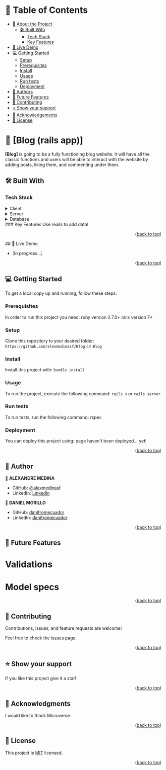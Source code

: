 <a name="readme-top"></a>
# 📗 Table of Contents
- [📖 About the Project](#about-project)
  - [🛠 Built With](#built-with)
    - [Tech Stack](#tech-stack)
    - [Key Features](#key-features)
- [🚀 Live Demo](#live-demo)
- [💻 Getting Started](#getting-started)
  - [Setup](#setup)
  - [Prerequisites](#prerequisites)
  - [Install](#install)
  - [Usage](#usage)
  - [Run tests](#run-tests)
  - [Deployment](#deployment)
- [👥 Authors](#authors)
- [🔭 Future Features](#future-features)
- [🤝 Contributing](#contributing)
- [⭐️ Show your support](#support)
- [🙏 Acknowledgements](#acknowledgements)
- [📝 License](#license)
# 📖 [Blog (rails app)] <a name="about-project"></a>
**[Blog]** is going to be a fully functioning blog website. It will have all the classic functions and users will be able to interact with the website by adding posts, liking them, and commenting under them.
## 🛠 Built With <a name="built-with"></a>
### Tech Stack <a name="tech-stack"></a>
<details>
  <summary>Client</summary>
  <ul>
    <li><a href="https://www.ruby-lang.org/en/">Ruby</a></li>
  </ul>
</details>
<details>
  <summary>Server</summary>
  <ul>
    <li><a href="https://guides.rubyonrails.org/index.html">Ruby on Rails</a></li>
  </ul>
</details>
<details>
<summary>Database</summary>
  <ul>
    <li><a href="https://www.postgresql.org/">PostgreSQL</a></li>
  </ul>
</details>
### Key Features <a name="key-features"></a>
Use reails to add data!
<p align="right">(<a href="#readme-top">back to top</a>)</p>
## 🚀 Live Demo <a name="live-demo"></a>

- [In progress...]

<p align="right">(<a href="#readme-top">back to top</a>)</p>


## 💻 Getting Started <a name="getting-started"></a>

To get a local copy up and running, follow these steps.

### Prerequisites
In order to run this project you need:
ruby version 2.7.0+
rails version 7+
### Setup
Clone this repository to your desired folder:
`https://github.com/alexmedinasf/Blog`
`cd Blog`
### Install
Install this project with:
  `bundle install`
### Usage
To run the project, execute the following command:
`rails s` or `rails server`
### Run tests
To run tests, run the following command:
rspec
### Deployment
You can deploy this project using:
page haven't been deployed... yet!

<p align="right">(<a href="#readme-top">back to top</a>)</p>

## 👥 Author <a name="authors"></a>

👤 **ALEXANDRE MEDINA**

- GitHub: [@alexmedinasf](https://github.com/alexmedinasf)
- LinkedIn: [LinkedIn](https://linkedin.com/in/alexmedinasf)

👤 **DANIEL MORILLO**

- GitHub: [danifromecuador](https://github.com/danifromecuador)
- LinkedIn: [danifromecuador](https://www.linkedin.com/in/danifromecuador)

<p align="right">(<a href="#readme-top">back to top</a>)</p>


## 🔭 Future Features <a name="future-features"></a>


# Validations

# Model specs

<p align="right">(<a href="#readme-top">back to top</a>)</p>


## 🤝 Contributing <a name="contributing"></a>

Contributions, issues, and feature requests are welcome!

Feel free to check the [issues page](../../issues/).

<p align="right">(<a href="#readme-top">back to top</a>)</p>

## ⭐️ Show your support <a name="support"></a>

If you like this project give it a star!

<p align="right">(<a href="#readme-top">back to top</a>)</p>


## 🙏 Acknowledgments <a name="acknowledgements"></a>


I would like to thank Microverse.

<p align="right">(<a href="#readme-top">back to top</a>)</p>

## 📝 License <a name="license"></a>

This project is [MIT](./LICENSE) licensed.

<p align="right">(<a href="#readme-top">back to top</a>)</p>
